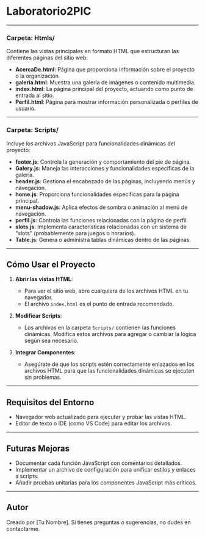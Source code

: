 # Laboratorio2PIC

---

### Carpeta: Htmls/

Contiene las vistas principales en formato HTML que estructuran las diferentes páginas del sitio web:

- **AcercaDe.html**: Página que proporciona información sobre el proyecto o la organización.
- **galeria.html**: Muestra una galería de imágenes o contenido multimedia.
- **index.html**: La página principal del proyecto, actuando como punto de entrada al sitio.
- **Perfil.html**: Página para mostrar información personalizada o perfiles de usuario.

---

### Carpeta: Scripts/

Incluye los archivos JavaScript para funcionalidades dinámicas del proyecto:

- **footer.js**: Controla la generación y comportamiento del pie de página.
- **Galery.js**: Maneja las interacciones y funcionalidades específicas de la galería.
- **header.js**: Gestiona el encabezado de las páginas, incluyendo menús y navegación.
- **home.js**: Proporciona funcionalidades específicas para la página principal.
- **menu-shadow.js**: Aplica efectos de sombra o animación al menú de navegación.
- **perfil.js**: Controla las funciones relacionadas con la página de perfil.
- **slots.js**: Implementa características relacionadas con un sistema de "slots" (probablemente para juegos o horarios).
- **Table.js**: Genera o administra tablas dinámicas dentro de las páginas.

---

## Cómo Usar el Proyecto

1. **Abrir las vistas HTML**: 
   - Para ver el sitio web, abre cualquiera de los archivos HTML en tu navegador.
   - El archivo `index.html` es el punto de entrada recomendado.

2. **Modificar Scripts**: 
   - Los archivos en la carpeta `Scripts/` contienen las funciones dinámicas. Modifica estos archivos para agregar o cambiar la lógica según sea necesario.

3. **Integrar Componentes**:
   - Asegúrate de que los scripts estén correctamente enlazados en los archivos HTML para que las funcionalidades dinámicas se ejecuten sin problemas.

---

## Requisitos del Entorno

- Navegador web actualizado para ejecutar y probar las vistas HTML.
- Editor de texto o IDE (como VS Code) para editar los archivos.

---

## Futuras Mejoras

- Documentar cada función JavaScript con comentarios detallados.
- Implementar un archivo de configuración para unificar estilos y enlaces a scripts.
- Añadir pruebas unitarias para los componentes JavaScript más críticos.

---

## Autor

Creado por [Tu Nombre]. Si tienes preguntas o sugerencias, no dudes en contactarme.
